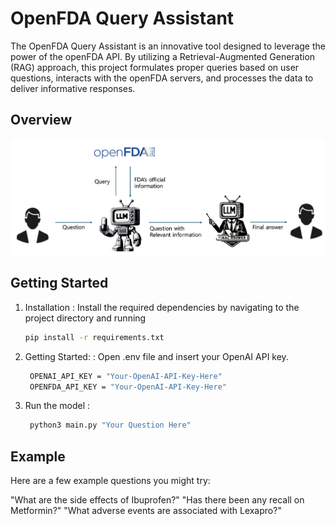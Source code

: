 # OpenFDA Query Assistant

The OpenFDA Query Assistant is an innovative tool designed to leverage the power of the openFDA API. By utilizing a Retrieval-Augmented Generation (RAG) approach, this project formulates proper queries based on user questions, interacts with the openFDA servers, and processes the data to deliver informative responses.


## Overview
![Alt text](image-1.png)



## Getting Started

1. Installation
: Install the required dependencies by navigating to the project directory and running

   ```bash
   pip install -r requirements.txt
   ```

2. Getting Started:
: Open .env file and insert your OpenAI API key.
   ```bash
    OPENAI_API_KEY = "Your-OpenAI-API-Key-Here"
    OPENFDA_API_KEY = "Your-OpenAI-API-Key-Here"
   ```

3. Run the model
:
   ```bash
    python3 main.py "Your Question Here"
   ```


## Example
Here are a few example questions you might try:

"What are the side effects of Ibuprofen?"
"Has there been any recall on Metformin?"
"What adverse events are associated with Lexapro?"
